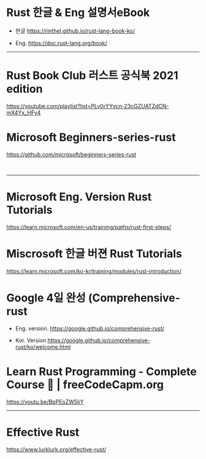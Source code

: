 # Rust 한글 & Eng 설명서eBook

- 한글 https://rinthel.github.io/rust-lang-book-ko/

- Eng. https://doc.rust-lang.org/book/

<hr>

# Rust Book Club 러스트 공식북 2021 edition


https://youtube.com/playlist?list=PLv0rYYvcn-23cGZUATZdCN-mX4Yx_HFy4



# Microsoft Beginners-series-rust

https://github.com/microsoft/beginners-series-rust

<br>

<hr>

# Microsoft Eng. Version Rust Tutorials

https://learn.microsoft.com/en-us/training/paths/rust-first-steps/

# Miscrosoft 한글 버젼 Rust Tutorials

https://learn.microsoft.com/ko-kr/training/modules/rust-introduction/


# Google 4일 완성 (Comprehensive-rust

- Eng. version. https://google.github.io/comprehensive-rust/

- Kor. Version https://google.github.io/comprehensive-rust/ko/welcome.html

# Learn Rust Programming - Complete Course 🦀 | freeCodeCapm.org

https://youtu.be/BpPEoZW5IiY

<hr>

# Effective Rust

https://www.lurklurk.org/effective-rust/
